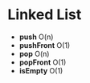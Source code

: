# Linked List

+ **push** O(n)
+ **pushFront** O(1)
+ **pop** O(n)
+ **popFront** O(1)
+ **isEmpty** O(1)
